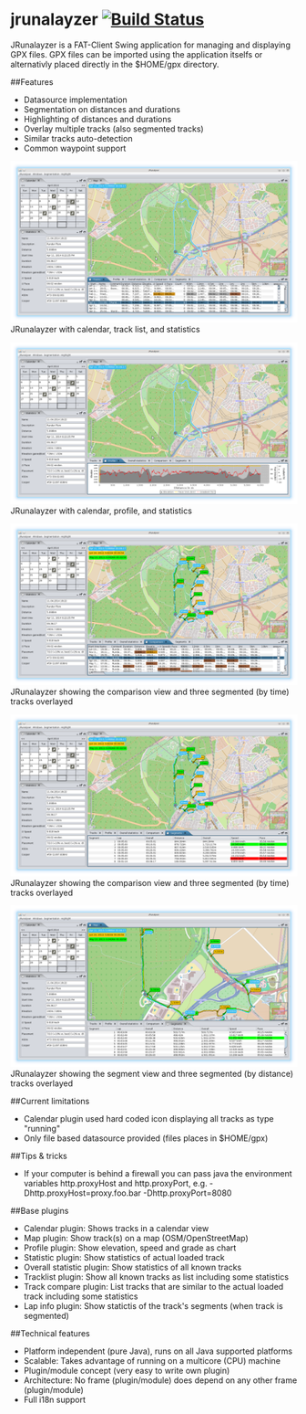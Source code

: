 # jrunalayzer [![Build Status](https://buildhive.cloudbees.com/job/pfichtner/job/jrunalyzer/badge/icon)](https://buildhive.cloudbees.com/job/pfichtner/job/jrunalyzer/)

JRunalayzer is a FAT-Client Swing application for managing and displaying GPX files. 
GPX files can be imported using the application itselfs or alternativly placed directly in the $HOME/gpx directory. 

##Features
* Datasource implementation
* Segmentation on distances and durations
* Highlighting of distances and durations
* Overlay multiple tracks (also segmented tracks)
* Similar tracks auto-detection
* Common waypoint support



![JRunalayzer Screenshot 1](/docs/screenshots/jrunalayzer1.png?raw=true)
JRunalayzer with calendar, track list, and statistics

![JRunalayzer Screenshot 2](/docs/screenshots/jrunalayzer2.png?raw=true)
JRunalayzer with calendar, profile, and statistics

![JRunalayzer Screenshot 3](/docs/screenshots/jrunalayzer3.png?raw=true)
JRunalayzer showing the comparison view and three segmented (by time) tracks overlayed

![JRunalayzer Screenshot 4](/docs/screenshots/jrunalayzer4.png?raw=true)
JRunalayzer showing the comparison view and three segmented (by time) tracks overlayed

![JRunalayzer Screenshot 5](/docs/screenshots/jrunalayzer5.png?raw=true)
JRunalayzer showing the segment view and three segmented (by distance) tracks overlayed


##Current limitations
* Calendar plugin used hard coded icon displaying all tracks as type "running"
* Only file based datasource provided (files places in $HOME/gpx)

##Tips & tricks
* If your computer is behind a firewall you can pass java the environment variables http.proxyHost and http.proxyPort, e.g. -Dhttp.proxyHost=proxy.foo.bar -Dhttp.proxyPort=8080

##Base plugins
* Calendar plugin: Shows tracks in a calendar view
* Map plugin: Show track(s) on a map (OSM/OpenStreetMap)
* Profile plugin: Show elevation, speed and grade as chart
* Statistic plugin: Show statistics of actual loaded track
* Overall statistic plugin: Show statistics of all known tracks
*  Tracklist plugin: Show all known tracks as list including some statistics
* Track compare plugin: List tracks that are similar to the actual loaded track including some statistics
* Lap info plugin: Show statictis of the track's segments (when track is segmented)

##Technical features
* Platform independent (pure Java), runs on all Java supported platforms
* Scalable: Takes advantage of running on a multicore (CPU) machine
* Plugin/module concept (very easy to write own plugin)
* Architecture: No frame (plugin/module) does depend on any other frame (plugin/module)
* Full i18n support
